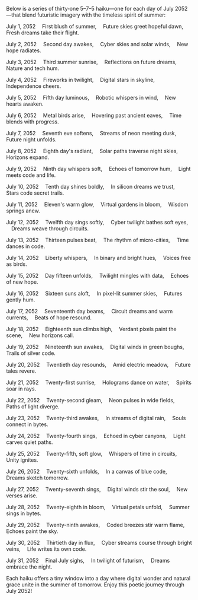 Below is a series of thirty‐one 5–7–5 haiku—one for each day of July 2052—that blend futuristic imagery with the timeless spirit of summer:

July 1, 2052
 First blush of summer,
 Future skies greet hopeful dawn,
 Fresh dreams take their flight.

July 2, 2052
 Second day awakes,
 Cyber skies and solar winds,
 New hope radiates.

July 3, 2052
 Third summer sunrise,
 Reflections on future dreams,
 Nature and tech hum.

July 4, 2052
 Fireworks in twilight,
 Digital stars in skyline,
 Independence cheers.

July 5, 2052
 Fifth day luminous,
 Robotic whispers in wind,
 New hearts awaken.

July 6, 2052
 Metal birds arise,
 Hovering past ancient eaves,
 Time blends with progress.

July 7, 2052
 Seventh eve softens,
 Streams of neon meeting dusk,
 Future night unfolds.

July 8, 2052
 Eighth day's radiant,
 Solar paths traverse night skies,
 Horizons expand.

July 9, 2052
 Ninth day whispers soft,
 Echoes of tomorrow hum,
 Light meets code and life.

July 10, 2052
 Tenth day shines boldly,
 In silicon dreams we trust,
 Stars code secret trails.

July 11, 2052
 Eleven's warm glow,
 Virtual gardens in bloom,
 Wisdom springs anew.

July 12, 2052
 Twelfth day sings softly,
 Cyber twilight bathes soft eyes,
 Dreams weave through circuits.

July 13, 2052
 Thirteen pulses beat,
 The rhythm of micro-cities,
 Time dances in code.

July 14, 2052
 Liberty whispers,
 In binary and bright hues,
 Voices free as birds.

July 15, 2052
 Day fifteen unfolds,
 Twilight mingles with data,
 Echoes of new hope.

July 16, 2052
 Sixteen suns aloft,
 In pixel-lit summer skies,
 Futures gently hum.

July 17, 2052
 Seventeenth day beams,
 Circuit dreams and warm currents,
 Beats of hope resound.

July 18, 2052
 Eighteenth sun climbs high,
 Verdant pixels paint the scene,
 New horizons call.

July 19, 2052
 Nineteenth sun awakes,
 Digital winds in green boughs,
 Trails of silver code.

July 20, 2052
 Twentieth day resounds,
 Amid electric meadow,
 Future tales revere.

July 21, 2052
 Twenty-first sunrise,
 Holograms dance on water,
 Spirits soar in rays.

July 22, 2052
 Twenty-second gleam,
 Neon pulses in wide fields,
 Paths of light diverge.

July 23, 2052
 Twenty-third awakes,
 In streams of digital rain,
 Souls connect in bytes.

July 24, 2052
 Twenty-fourth sings,
 Echoed in cyber canyons,
 Light carves quiet paths.

July 25, 2052
 Twenty-fifth, soft glow,
 Whispers of time in circuits,
 Unity ignites.

July 26, 2052
 Twenty-sixth unfolds,
 In a canvas of blue code,
 Dreams sketch tomorrow.

July 27, 2052
 Twenty-seventh sings,
 Digital winds stir the soul,
 New verses arise.

July 28, 2052
 Twenty-eighth in bloom,
 Virtual petals unfold,
 Summer sings in bytes.

July 29, 2052
 Twenty-ninth awakes,
 Coded breezes stir warm flame,
 Echoes paint the sky.

July 30, 2052
 Thirtieth day in flux,
 Cyber streams course through bright veins,
 Life writes its own code.

July 31, 2052
 Final July sighs,
 In twilight of futurism,
 Dreams embrace the night.

Each haiku offers a tiny window into a day where digital wonder and natural grace unite in the summer of tomorrow. Enjoy this poetic journey through July 2052!
